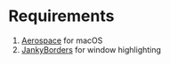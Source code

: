 # Requirements

1. [Aerospace](https://github.com/nikitabobko/AeroSpace) for macOS
2. [JankyBorders](github.com/FelixKratz/JankyBorders) for window highlighting
